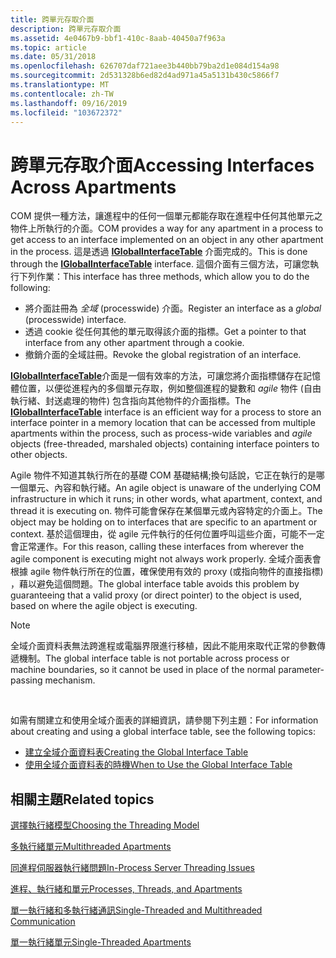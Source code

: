 ```yaml
---
title: 跨單元存取介面
description: 跨單元存取介面
ms.assetid: 4e0467b9-bbf1-410c-8aab-40450a7f963a
ms.topic: article
ms.date: 05/31/2018
ms.openlocfilehash: 626707daf721aee3b440bb79ba2d1e084d154a98
ms.sourcegitcommit: 2d531328b6ed82d4ad971a45a5131b430c5866f7
ms.translationtype: MT
ms.contentlocale: zh-TW
ms.lasthandoff: 09/16/2019
ms.locfileid: "103672372"
---
```

# <a name="accessing-interfaces-across-apartments"></a><span data-ttu-id="76cfb-103">跨單元存取介面</span><span class="sxs-lookup"><span data-stu-id="76cfb-103">Accessing Interfaces Across Apartments</span></span>

<span data-ttu-id="76cfb-104">COM 提供一種方法，讓進程中的任何一個單元都能存取在進程中任何其他單元之物件上所執行的介面。</span><span class="sxs-lookup"><span data-stu-id="76cfb-104">COM provides a way for any apartment in a process to get access to an interface implemented on an object in any other apartment in the process.</span></span> <span data-ttu-id="76cfb-105">這是透過 [**IGlobalInterfaceTable**](/windows/desktop/api/ObjIdl/nn-objidl-iglobalinterfacetable) 介面完成的。</span><span class="sxs-lookup"><span data-stu-id="76cfb-105">This is done through the [**IGlobalInterfaceTable**](/windows/desktop/api/ObjIdl/nn-objidl-iglobalinterfacetable) interface.</span></span> <span data-ttu-id="76cfb-106">這個介面有三個方法，可讓您執行下列作業：</span><span class="sxs-lookup"><span data-stu-id="76cfb-106">This interface has three methods, which allow you to do the following:</span></span>

-   <span data-ttu-id="76cfb-107">將介面註冊為 *全域* (processwide) 介面。</span><span class="sxs-lookup"><span data-stu-id="76cfb-107">Register an interface as a *global* (processwide) interface.</span></span>
-   <span data-ttu-id="76cfb-108">透過 cookie 從任何其他的單元取得該介面的指標。</span><span class="sxs-lookup"><span data-stu-id="76cfb-108">Get a pointer to that interface from any other apartment through a cookie.</span></span>
-   <span data-ttu-id="76cfb-109">撤銷介面的全域註冊。</span><span class="sxs-lookup"><span data-stu-id="76cfb-109">Revoke the global registration of an interface.</span></span>

<span data-ttu-id="76cfb-110">[**IGlobalInterfaceTable**](/windows/desktop/api/ObjIdl/nn-objidl-iglobalinterfacetable)介面是一個有效率的方法，可讓您將介面指標儲存在記憶體位置，以便從進程內的多個單元存取，例如整個進程的變數和 *agile* 物件 (自由執行緒、封送處理的物件) 包含指向其他物件的介面指標。</span><span class="sxs-lookup"><span data-stu-id="76cfb-110">The [**IGlobalInterfaceTable**](/windows/desktop/api/ObjIdl/nn-objidl-iglobalinterfacetable) interface is an efficient way for a process to store an interface pointer in a memory location that can be accessed from multiple apartments within the process, such as process-wide variables and *agile* objects (free-threaded, marshaled objects) containing interface pointers to other objects.</span></span>

<span data-ttu-id="76cfb-111">Agile 物件不知道其執行所在的基礎 COM 基礎結構;換句話說，它正在執行的是哪一個單元、內容和執行緒。</span><span class="sxs-lookup"><span data-stu-id="76cfb-111">An agile object is unaware of the underlying COM infrastructure in which it runs; in other words, what apartment, context, and thread it is executing on.</span></span> <span data-ttu-id="76cfb-112">物件可能會保存在某個單元或內容特定的介面上。</span><span class="sxs-lookup"><span data-stu-id="76cfb-112">The object may be holding on to interfaces that are specific to an apartment or context.</span></span> <span data-ttu-id="76cfb-113">基於這個理由，從 agile 元件執行的任何位置呼叫這些介面，可能不一定會正常運作。</span><span class="sxs-lookup"><span data-stu-id="76cfb-113">For this reason, calling these interfaces from wherever the agile component is executing might not always work properly.</span></span> <span data-ttu-id="76cfb-114">全域介面表會根據 agile 物件執行所在的位置，確保使用有效的 proxy (或指向物件的直接指標) ，藉以避免這個問題。</span><span class="sxs-lookup"><span data-stu-id="76cfb-114">The global interface table avoids this problem by guaranteeing that a valid proxy (or direct pointer) to the object is used, based on where the agile object is executing.</span></span>

> [!Note]  
> <span data-ttu-id="76cfb-115">全域介面資料表無法跨進程或電腦界限進行移植，因此不能用來取代正常的參數傳遞機制。</span><span class="sxs-lookup"><span data-stu-id="76cfb-115">The global interface table is not portable across process or machine boundaries, so it cannot be used in place of the normal parameter-passing mechanism.</span></span>

 

<span data-ttu-id="76cfb-116">如需有關建立和使用全域介面表的詳細資訊，請參閱下列主題：</span><span class="sxs-lookup"><span data-stu-id="76cfb-116">For information about creating and using a global interface table, see the following topics:</span></span>

-   [<span data-ttu-id="76cfb-117">建立全域介面資料表</span><span class="sxs-lookup"><span data-stu-id="76cfb-117">Creating the Global Interface Table</span></span>](creating-the-global-interface-table.md)
-   [<span data-ttu-id="76cfb-118">使用全域介面資料表的時機</span><span class="sxs-lookup"><span data-stu-id="76cfb-118">When to Use the Global Interface Table</span></span>](when-to-use-the-global-interface-table.md)

## <a name="related-topics"></a><span data-ttu-id="76cfb-119">相關主題</span><span class="sxs-lookup"><span data-stu-id="76cfb-119">Related topics</span></span>

<dl> <dt>

[<span data-ttu-id="76cfb-120">選擇執行緒模型</span><span class="sxs-lookup"><span data-stu-id="76cfb-120">Choosing the Threading Model</span></span>](choosing-the-threading-model.md)
</dt> <dt>

[<span data-ttu-id="76cfb-121">多執行緒單元</span><span class="sxs-lookup"><span data-stu-id="76cfb-121">Multithreaded Apartments</span></span>](multithreaded-apartments.md)
</dt> <dt>

[<span data-ttu-id="76cfb-122">同進程伺服器執行緒問題</span><span class="sxs-lookup"><span data-stu-id="76cfb-122">In-Process Server Threading Issues</span></span>](in-process-server-threading-issues.md)
</dt> <dt>

[<span data-ttu-id="76cfb-123">進程、執行緒和單元</span><span class="sxs-lookup"><span data-stu-id="76cfb-123">Processes, Threads, and Apartments</span></span>](processes--threads--and-apartments.md)
</dt> <dt>

[<span data-ttu-id="76cfb-124">單一執行緒和多執行緒通訊</span><span class="sxs-lookup"><span data-stu-id="76cfb-124">Single-Threaded and Multithreaded Communication</span></span>](single-threaded-and-multithreaded-communication.md)
</dt> <dt>

[<span data-ttu-id="76cfb-125">單一執行緒單元</span><span class="sxs-lookup"><span data-stu-id="76cfb-125">Single-Threaded Apartments</span></span>](single-threaded-apartments.md)
</dt> </dl>

 

 




